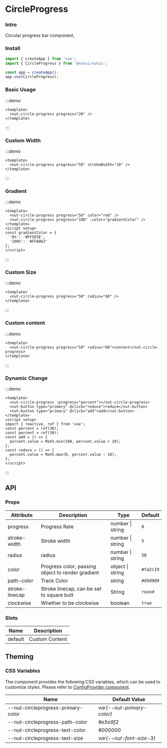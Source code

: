 # CircleProgress

### Intro

Circular progress bar component,

### Install

```js
import { createApp } from 'vue';
import { CircleProgress } from '@nutui/nutui';

const app = createApp();
app.use(CircleProgress);
```

### Basic Usage

:::demo

```vue
<template>
  <nut-circle-progress progress="20" />
</template>
```

:::

### Custom Width

:::demo

```vue
<template>
  <nut-circle-progress progress="50" strokeWidth="10" />
</template>
```

:::

### Gradient

:::demo

```vue
<template>
  <nut-circle-progress progress="50" color="red" />
  <nut-circle-progress progress="100" :color="gradientColor" />
</template>
<script setup>
const gradientColor = {
  '0%': '#FF5E5E',
  '100%': '#FFA062'
};
</script>
```

:::

### Custom Size

:::demo

```vue
<template>
  <nut-circle-progress progress="50" radius="60" />
</template>
```

:::

### Custom content

:::demo

```vue
<template>
  <nut-circle-progress progress="50" radius="60">content</nut-circle-progress>
</template>
```

:::

### Dynamic Change

:::demo

```vue
<template>
  <nut-circle-progress :progress="percent"></nut-circle-progress>
  <nut-button type="primary" @click="reduce">reduce</nut-button>
  <nut-button type="primary" @click="add">add</nut-button>
</template>
<script setup>
import { reactive, ref } from 'vue';
const percent = ref(30);
const percent = ref(30);
const add = () => {
  percent.value = Math.min(100, percent.value + 10);
};
const reduce = () => {
  percent.value = Math.max(0, percent.value - 10);
};
</script>
```

:::

## API

### Props

| Attribute      | Description                                       | Type             | Default   |
| -------------- | ------------------------------------------------- | ---------------- | --------- |
| progress       | Progress Rate                                     | number \| string | `0`       |
| stroke-width   | Stroke width                                      | number \| string | `5`       |
| radius         | radius                                            | number \| string | `50`      |
| color          | Progress color, passing object to render gradient | object \| string | `#fa2c19` |
| path-color     | Track Color                                       | string           | `#d9d9d9` |
| stroke-linecap | Stroke linecap, can be set to square butt         | String           | `round`   |
| clockwise      | Whether to be clockwise                           | boolean          | `true`    |

### Slots

| Name    | Description    |
| ------- | -------------- |
| default | Custom Content |

## Theming

### CSS Variables

The component provides the following CSS variables, which can be used to customize styles. Please refer to [ConfigProvider component](#/en-US/component/configprovider).

| Name                               | Default Value              |
| ---------------------------------- | -------------------------- |
| --nut-circleprogress-primary-color | _var(--nut-primary-color)_ |
| --nut-circleprogress-path-color    | _#e5e9f2_                  |
| --nut-circleprogress-text-color    | _#000000_                  |
| --nut-circleprogress-text-size     | _var(--nut-font-size-3)_   |
